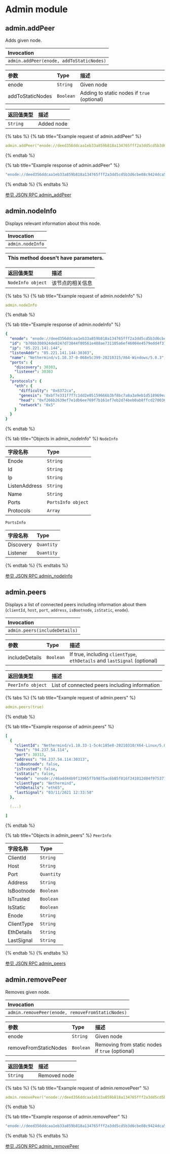 # Admin module

## admin.addPeer

Adds given node.

| Invocation |
| :--- |
| `admin.addPeer(enode, addToStaticNodes)` |

| 参数 | Type | 描述 |
| :--- | :--- | :--- |
| enode | `String` | Given node |
| addToStaticNodes | `Boolean` | Adding to static nodes if `true` \(optional\) |

| 返回值类型 | 描述 |
| :--- | :--- |
| `String` | Added node |

{% tabs %}
{% tab title="Example request of admin.addPeer" %}
```yaml
admin.addPeer("enode://deed356ddcaa1eb33a859b818a134765fff2a3dd5cd5b3d6cbe08c9424dca53b947bdc1c64e6f1257e29bb2960ac0a4fb56e307f360b7f8d4ddf48024cdb9d68@85.221.141.144:30303", true)
```
{% endtab %}

{% tab title="Example response of admin.addPeer" %}
```yaml
"enode://deed356ddcaa1eb33a859b818a134765fff2a3dd5cd5b3d6cbe08c9424dca53b947bdc1c64e6f1257e29bb2960ac0a4fb56e307f360b7f8d4ddf48024cdb9d68@85.221.141.144:30303"
```
{% endtab %}
{% endtabs %}

[参见 JSON RPC admin\_addPeer](https://docs.nethermind.io/nethermind/ethereum-client/json-rpc/admin#admin_addpeer)

## admin.nodeInfo

Displays relevant information about this node.

| Invocation |
| :--- |
| `admin.nodeInfo` |

| This method doesn't have parameters. |
| :--- |


| 返回值类型 | 描述 |
| :--- | :--- |
| `NodeInfo object` | 该节点的相关信息 |

{% tabs %}
{% tab title="Example request of admin.nodeInfo" %}
```yaml
admin.nodeInfo
```
{% endtab %}

{% tab title="Example response of admin.nodeInfo" %}
```yaml
{
  "enode": "enode://deed356ddcaa1eb33a859b818a134765fff2a3dd5cd5b3d6cbe08c9424dca53b947bdc1c64e6f1257e29bb2960ac0a4fb56e307f360b7f8d4ddf48024cdb9d68@85.221.141.144:30303",
  "id": "b70bb308924de8247d73844f80561e488ae731105a6ef46004e4579edd4f378a",
  "ip": "85.221.141.144",
  "listenAddr": "85.221.141.144:30303",
  "name": "Nethermind/v1.10.37-0-068e5c399-20210315/X64-Windows/5.0.3",
  "ports": {
    "discovery": 30303,
    "listener": 30303
  },
  "protocols": {
    "eth": {
      "difficulty": "0x6372ca",
      "genesis": "0xbf7e331f7f7c1dd2e05159666b3bf8bc7a8a3a9eb1d518969eab529dd9b88c1a",
      "head": "0xf266b2639ef7e1db6ee769f7b161ef7eb2d74beb0ab8ffcd270036da04b41cd4",
      "network": "0x5"
    }
  }
}
```
{% endtab %}

{% tab title="Objects in admin\_nodeInfo" %}
`NodeInfo`

| 字段名称 | Type |
| :--- | :--- |
| Enode | `String` |
| Id | `String` |
| Ip | `String` |
| ListenAddress | `String` |
| Name | `String` |
| Ports | `PortsInfo object` |
| Protocols | `Array` |

`PortsInfo`

| 字段名称 | Type |
| :--- | :--- |
| Discovery | `Quantity` |
| Listener | `Quantity` |
{% endtab %}
{% endtabs %}

[参见 JSON RPC admin\_nodeInfo](https://docs.nethermind.io/nethermind/ethereum-client/json-rpc/admin#admin_nodeinfo)

## admin.peers

Displays a list of connected peers including information about them \(`clientId`, `host`, `port`, `address`, `isBootnode`, `isStatic`, `enode`\).

| Invocation |
| :--- |
| `admin.peers(includeDetails)` |

| 参数 | Type | 描述 |
| :--- | :--- | :--- |
| includeDetails | `Boolean` | If true, including `clientType`, `ethDetails` and `lastSignal` \(optional\) |

| 返回值类型 | 描述 |
| :--- | :--- |
| `PeerInfo object` | List of connected peers including information |

{% tabs %}
{% tab title="Example request of admin.peers" %}
```yaml
admin.peers(true)
```
{% endtab %}

{% tab title="Example response of admin.peers" %}
```yaml
[
  {
    "clientId": "Nethermind/v1.10.33-1-5c4c185e8-20210310/X64-Linux/5.0.2",
    "host": "94.237.54.114",
    "port": 30313,
    "address": "94.237.54.114:30313",
    "isBootnode": false,
    "isTrusted": false,
    "isStatic": false,
    "enode": "enode://46add44b9f13965f7b9875ac6b85f016f341012d84f975377573800a863526f4da19ae2c620ec73d11591fa9510e992ecc03ad0751f53cc02f7c7ed6d55c7291@94.237.54.114:30313",
    "clientType": "Nethermind",
    "ethDetails": "eth65",
    "lastSignal": "03/11/2021 12:33:58"
  },

  (...)

]
```
{% endtab %}

{% tab title="Objects in admin\_peers" %}
`PeerInfo`

| 字段名称 | Type |
| :--- | :--- |
| ClientId | `String` |
| Host | `String` |
| Port | `Quantity` |
| Address | `String` |
| IsBootnode | `Boolean` |
| IsTrusted | `Boolean` |
| IsStatic | `Boolean` |
| Enode | `String` |
| ClientType | `String` |
| EthDetails | `String` |
| LastSignal | `String` |
{% endtab %}
{% endtabs %}

[参见 JSON RPC admin\_peers](https://docs.nethermind.io/nethermind/ethereum-client/json-rpc/admin#admin_peers)

## admin.removePeer

Removes given node.

| Invocation |
| :--- |
| `admin.removePeer(enode, removeFromStaticNodes)` |

| 参数 | Type | 描述 |
| :--- | :--- | :--- |
| enode | `String` | Given node |
| removeFromStaticNodes | `Boolean` | Removing from static nodes if `true` \(optional\) |

| 返回值类型 | 描述 |
| :--- | :--- |
| `String` | Removed node |

{% tabs %}
{% tab title="Example request of admin.removePeer" %}
```yaml
admin.removePeer("enode://deed356ddcaa1eb33a859b818a134765fff2a3dd5cd5b3d6cbe08c9424dca53b947bdc1c64e6f1257e29bb2960ac0a4fb56e307f360b7f8d4ddf48024cdb9d68@85.221.141.144:30303", true)
```
{% endtab %}

{% tab title="Example response of admin.removePeer" %}
```yaml
"enode://deed356ddcaa1eb33a859b818a134765fff2a3dd5cd5b3d6cbe08c9424dca53b947bdc1c64e6f1257e29bb2960ac0a4fb56e307f360b7f8d4ddf48024cdb9d68@85.221.141.144:30303"
```
{% endtab %}
{% endtabs %}

[参见 JSON RPC admin\_removePeer](https://docs.nethermind.io/nethermind/ethereum-client/json-rpc/admin#admin_removepeer)

